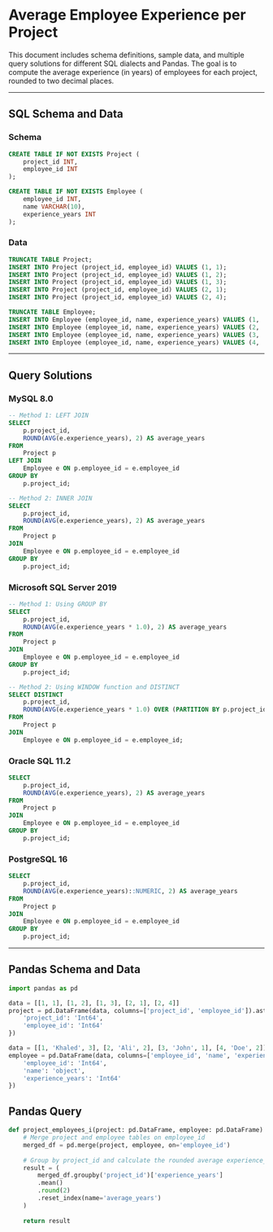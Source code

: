 # Average Employee Experience per Project

This document includes schema definitions, sample data, and multiple query solutions for different SQL dialects and Pandas. The goal is to compute the average experience (in years) of employees for each project, rounded to two decimal places.

---

## SQL Schema and Data

### Schema

```sql
CREATE TABLE IF NOT EXISTS Project (
    project_id INT,
    employee_id INT
);

CREATE TABLE IF NOT EXISTS Employee (
    employee_id INT,
    name VARCHAR(10),
    experience_years INT
);
```

### Data

```sql
TRUNCATE TABLE Project;
INSERT INTO Project (project_id, employee_id) VALUES (1, 1);
INSERT INTO Project (project_id, employee_id) VALUES (1, 2);
INSERT INTO Project (project_id, employee_id) VALUES (1, 3);
INSERT INTO Project (project_id, employee_id) VALUES (2, 1);
INSERT INTO Project (project_id, employee_id) VALUES (2, 4);

TRUNCATE TABLE Employee;
INSERT INTO Employee (employee_id, name, experience_years) VALUES (1, 'Khaled', 3);
INSERT INTO Employee (employee_id, name, experience_years) VALUES (2, 'Ali', 2);
INSERT INTO Employee (employee_id, name, experience_years) VALUES (3, 'John', 1);
INSERT INTO Employee (employee_id, name, experience_years) VALUES (4, 'Doe', 2);
```

---

## Query Solutions

### MySQL 8.0

```sql
-- Method 1: LEFT JOIN
SELECT 
    p.project_id, 
    ROUND(AVG(e.experience_years), 2) AS average_years
FROM 
    Project p
LEFT JOIN 
    Employee e ON p.employee_id = e.employee_id
GROUP BY 
    p.project_id;

-- Method 2: INNER JOIN
SELECT 
    p.project_id, 
    ROUND(AVG(e.experience_years), 2) AS average_years
FROM 
    Project p
JOIN 
    Employee e ON p.employee_id = e.employee_id
GROUP BY 
    p.project_id;
```

### Microsoft SQL Server 2019

```sql
-- Method 1: Using GROUP BY
SELECT 
    p.project_id, 
    ROUND(AVG(e.experience_years * 1.0), 2) AS average_years
FROM 
    Project p
JOIN 
    Employee e ON p.employee_id = e.employee_id
GROUP BY 
    p.project_id;

-- Method 2: Using WINDOW function and DISTINCT
SELECT DISTINCT
    p.project_id,
    ROUND(AVG(e.experience_years * 1.0) OVER (PARTITION BY p.project_id), 2) AS average_years
FROM 
    Project p 
JOIN 
    Employee e ON p.employee_id = e.employee_id;
```

### Oracle SQL 11.2

```sql
SELECT 
    p.project_id, 
    ROUND(AVG(e.experience_years), 2) AS average_years
FROM 
    Project p
JOIN 
    Employee e ON p.employee_id = e.employee_id
GROUP BY 
    p.project_id;
```

### PostgreSQL 16

```sql
SELECT 
    p.project_id, 
    ROUND(AVG(e.experience_years)::NUMERIC, 2) AS average_years
FROM 
    Project p
JOIN 
    Employee e ON p.employee_id = e.employee_id
GROUP BY 
    p.project_id;
```

---

## Pandas Schema and Data

```python
import pandas as pd

data = [[1, 1], [1, 2], [1, 3], [2, 1], [2, 4]]
project = pd.DataFrame(data, columns=['project_id', 'employee_id']).astype({
    'project_id': 'Int64',
    'employee_id': 'Int64'
})

data = [[1, 'Khaled', 3], [2, 'Ali', 2], [3, 'John', 1], [4, 'Doe', 2]]
employee = pd.DataFrame(data, columns=['employee_id', 'name', 'experience_years']).astype({
    'employee_id': 'Int64',
    'name': 'object',
    'experience_years': 'Int64'
})
```

## Pandas Query

```python
def project_employees_i(project: pd.DataFrame, employee: pd.DataFrame) -> pd.DataFrame:
    # Merge project and employee tables on employee_id
    merged_df = pd.merge(project, employee, on='employee_id')
    
    # Group by project_id and calculate the rounded average experience_years
    result = (
        merged_df.groupby('project_id')['experience_years']
        .mean()
        .round(2)
        .reset_index(name='average_years')
    )
    
    return result
```
